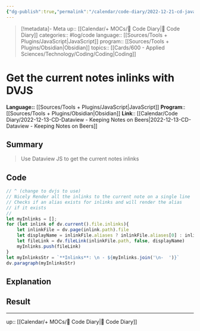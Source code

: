 ```yaml
---
{"dg-publish":true,"permalink":"/calendar/code-diary/2022-12-21-cd-javascript-get-the-current-notes-inlinks-with-dvjs/","title":"Get the current notes inlinks with DVJS"}
---
```


> [!metadata]- Meta
> up:: [[Calendar/+ MOCs/🧪 Code Diary\|🧪 Code Diary]]
> categories:: #log/code 
> language:: [[Sources/Tools + Plugins/JavaScript\|JavaScript]]
> program:: [[Sources/Tools + Plugins/Obsidian\|Obsidian]]
> topics:: [[Cards/600 - Applied Sciences/Technology/Coding/Coding\|Coding]]


# Get the current notes inlinks with DVJS
**Language::**  [[Sources/Tools + Plugins/JavaScript\|JavaScript]]
**Program**:: [[Sources/Tools + Plugins/Obsidian\|Obsidian]]
**Link**:: [[Calendar/Code Diary/2022-12-13-CD-Dataview - Keeping Notes on Beers\|2022-12-13-CD-Dataview - Keeping Notes on Beers]]

## Summary
> Use Dataview JS to get the current notes inlinks

## Code

```js 
// ^ (change to dvjs to use)
// Nicely Render all the inlinks to the current note on a single line
// Checks if an alias exists for inlinks and will render the alias
// if it exists
//
let myInlinks = [];
for (let inlink of dv.current().file.inlinks){
	let inlinkFile = dv.page(inlink.path).file
	let displayName = inlinkFile.aliases ? inlinkFile.aliases[0] : inlinkFile.name
	let fileLink = dv.fileLink(inlinkFile.path, false, displayName)
	myInlinks.push(fileLink)
}
let myInlinksStr = `**Inlinks**: \n - ${myInlinks.join('\n-  ')}`
dv.paragraph(myInlinksStr)
```

## Explanation

## Result

---
up:: [[Calendar/+ MOCs/🧪 Code Diary\|🧪 Code Diary]]